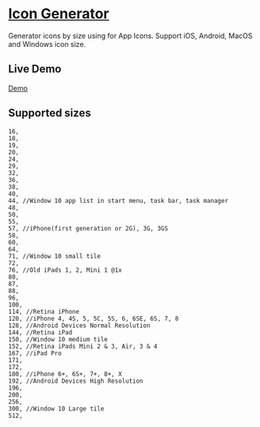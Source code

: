 [Icon Generator](http://draeton.github.com/stitches/)
==========

Generator icons by size using for App Icons. Support iOS, Android, MacOS and Windows icon size.

## Live Demo

[Demo](https://i.namth.com/)

## Supported sizes

    16,
    18,
    19,
    20,
    24,
    29,
    32,
    36,
    38,
    40,
    44, //Window 10 app list in start menu, task bar, task manager
    48,
    50,
    55,
    57, //iPhone(first generation or 2G), 3G, 3GS
    58,
    60,
    64,
    71, //Window 10 small tile
    72,
    76, //Old iPads 1, 2, Mini 1 @1x
    80,
    87,
    88,
    96,
    100,
    114, //Retina iPhone
    120, //iPhone 4, 4S, 5, 5C, 5S, 6, 6SE, 6S, 7, 8
    128, //Android Devices Normal Resolution
    144, //Retina iPad
    150, //Window 10 medium tile
    152, //Retina iPads Mini 2 & 3, Air, 3 & 4
    167, //iPad Pro
    171,
    172,
    180, //iPhone 6+, 6S+, 7+, 8+, X
    192, //Android Devices High Resolution
    196,
    200,
    256,
    300, //Window 10 Large tile
    512,
